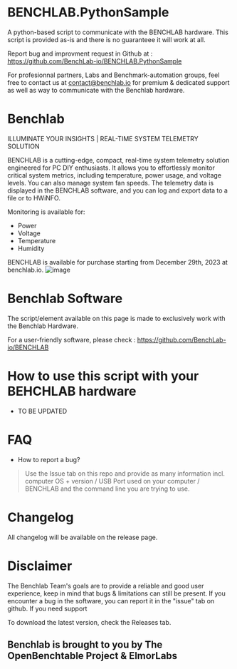 # BENCHLAB.PythonSample
A python-based script to communicate with the BENCHLAB hardware. 
This script is provided as-is and there is no guaranteee it will work at all.

Report bug and improvment request in Github at : https://github.com/BenchLab-io/BENCHLAB.PythonSample

For profesionnal partners, Labs and Benchmark-automation groups, feel free to contact us at contact@benchlab.io for premium & dedicated support as well as way to communicate with the Benchlab hardware.


# Benchlab
ILLUMINATE YOUR INSIGHTS | REAL-TIME SYSTEM TELEMETRY SOLUTION

BENCHLAB is a cutting-edge, compact, real-time system telemetry solution engineered for PC DIY enthusiasts.
It allows you to effortlessly monitor critical system metrics, including temperature, power usage, and voltage levels.
You can also manage system fan speeds. The telemetry data is displayed in the BENCHLAB software, and you can log and export data to a file or to HWiNFO.

Monitoring is available for:
- Power
- Voltage
- Temperature
- Humidity

BENCHLAB is available for purchase starting from December 29th, 2023 at benchlab.io.
![image](https://github.com/BenchLab-io/benchlab/assets/2151317/6aa9c95a-c936-4c4b-9b91-a81a62c2ebf7)

# Benchlab Software
The script/element available on this page is made to exclusively work with the Benchlab Hardware.

For a user-friendly software, please check : https://github.com/BenchLab-io/BENCHLAB 

# How to use this script with your BEHCHLAB hardware 
- TO BE UPDATED


# FAQ
- How to report a bug?
> Use the Issue tab on this repo and provide as many information incl. computer OS + version / USB Port used on your computer / BENCHLAB and the command line you are trying to use.

# Changelog
All changelog will be available on the release page.

# Disclaimer
The Benchlab Team's goals are to provide a reliable and good user experience, keep in mind that bugs & limitations can still be present.
If you encounter a bug in the software, you can report it in the "issue" tab on github. If you need support 

To download the latest version, check the Releases tab.

## Benchlab is brought to you by The OpenBenchtable Project & ElmorLabs
